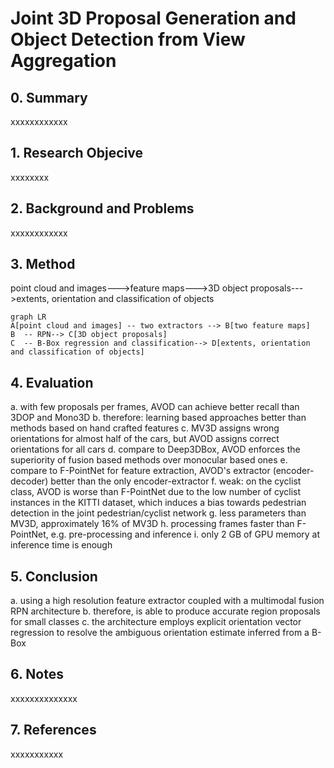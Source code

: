 # Joint 3D Proposal Generation and Object Detection from View  Aggregation



## 0. Summary

xxxxxxxxxxxx

## 1. Research Objecive
xxxxxxxx

## 2. Background and Problems

xxxxxxxxxxxx

## 3. Method

point cloud and images--->feature maps--->3D object proposals--->extents, orientation and classification of objects
```mermaid
graph LR
A[point cloud and images] -- two extractors --> B[two feature maps]
B  -- RPN--> C[3D object proposals]
C  -- B-Box regression and classification--> D[extents, orientation and classification of objects]

```


## 4. Evaluation

a. with few proposals per frames, AVOD can achieve better recall than 3DOP and Mono3D
b. therefore: learning based approaches better than methods based on hand crafted features
c. MV3D  assigns wrong orientations for almost half of the cars, but AVOD assigns correct orientations for all cars
d. compare to Deep3DBox, AVOD enforces the superiority of fusion based methods over monocular based ones
e. compare to F-PointNet for feature extraction,  AVOD's extractor (encoder-decoder) better than the only encoder-extractor
f. weak: on the cyclist class, AVOD is worse than F-PointNet due to the low number of cyclist instances in the KITTI dataset, which induces a bias towards pedestrian detection in the joint pedestrian/cyclist network
g. less parameters than MV3D, approximately 16% of MV3D
h. processing frames faster than F-PointNet, e.g. pre-processing and inference
i. only 2 GB of GPU memory at inference time is enough

## 5. Conclusion
a. using a high resolution feature extractor coupled with a multimodal fusion RPN architecture
b. therefore, is able to produce accurate region proposals for small classes
c. the architecture employs explicit orientation vector regression to resolve the ambiguous orientation estimate inferred from a B-Box

## 6. Notes

xxxxxxxxxxxxxx

## 7. References

xxxxxxxxxxx
<!--stackedit_data:
eyJoaXN0b3J5IjpbLTE3NzIyMjczMzNdfQ==
-->